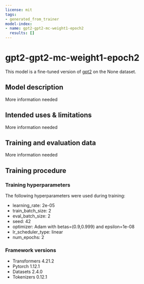 ```yaml
---
license: mit
tags:
- generated_from_trainer
model-index:
- name: gpt2-gpt2-mc-weight1-epoch2
  results: []
---
```


<!-- This model card has been generated automatically according to the information the Trainer had access to. You
should probably proofread and complete it, then remove this comment. -->

# gpt2-gpt2-mc-weight1-epoch2

This model is a fine-tuned version of [gpt2](https://huggingface.co/gpt2) on the None dataset.

## Model description

More information needed

## Intended uses & limitations

More information needed

## Training and evaluation data

More information needed

## Training procedure

### Training hyperparameters

The following hyperparameters were used during training:
- learning_rate: 2e-05
- train_batch_size: 2
- eval_batch_size: 2
- seed: 42
- optimizer: Adam with betas=(0.9,0.999) and epsilon=1e-08
- lr_scheduler_type: linear
- num_epochs: 2

### Framework versions

- Transformers 4.21.2
- Pytorch 1.12.1
- Datasets 2.4.0
- Tokenizers 0.12.1
